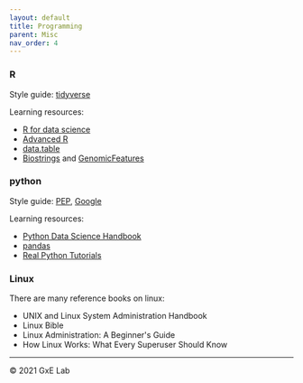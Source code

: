 ```yaml
---
layout: default
title: Programming
parent: Misc
nav_order: 4
---
```



### R
Style guide: [tidyverse](https://style.tidyverse.org/)

Learning resources:
- [R for data science](https://r4ds.had.co.nz/)
- [Advanced R](https://adv-r.hadley.nz/index.html)
- [data.table](https://github.com/Rdatatable/data.table/wiki/Getting-started)
- [Biostrings](https://bioconductor.org/packages/release/bioc/html/Biostrings.html) and [GenomicFeatures](https://bioconductor.org/packages/release/bioc/html/GenomicFeatures.html)

### python
Style guide: [PEP](https://www.python.org/dev/peps/pep-0008/), [Google](https://google.github.io/styleguide/pyguide.html)

Learning resources:
- [Python Data Science Handbook](https://github.com/jakevdp/PythonDataScienceHandbook)
- [pandas](https://pandas.pydata.org/)
- [Real Python Tutorials](https://realpython.com/)

### Linux
There are many reference books on linux:
- UNIX and Linux System Administration Handbook
- Linux Bible
- Linux Administration: A Beginner's Guide
- How Linux Works: What Every Superuser Should Know



-----

© 2021 GxE Lab
